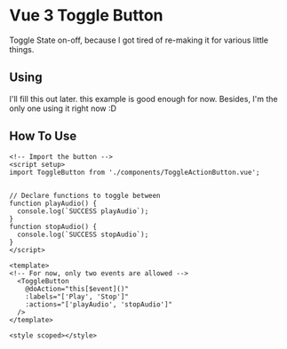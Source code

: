 # Vue 3 Toggle Button

Toggle State on-off, because I got tired of re-making it for various little things.

## Using

I'll fill this out later. this example is good enough for now.
Besides, I'm the only one using it right now :D

## How To Use

```
<!-- Import the button -->
<script setup>
import ToggleButton from './components/ToggleActionButton.vue';


// Declare functions to toggle between
function playAudio() {
  console.log(`SUCCESS playAudio`);
}
function stopAudio() {
  console.log(`SUCCESS stopAudio`);
}
</script>

<template>
<!-- For now, only two events are allowed -->
  <ToggleButton
    @doAction="this[$event]()"
    :labels="['Play', 'Stop']"
    :actions="['playAudio', 'stopAudio']"
  />
</template>

<style scoped></style>
```
